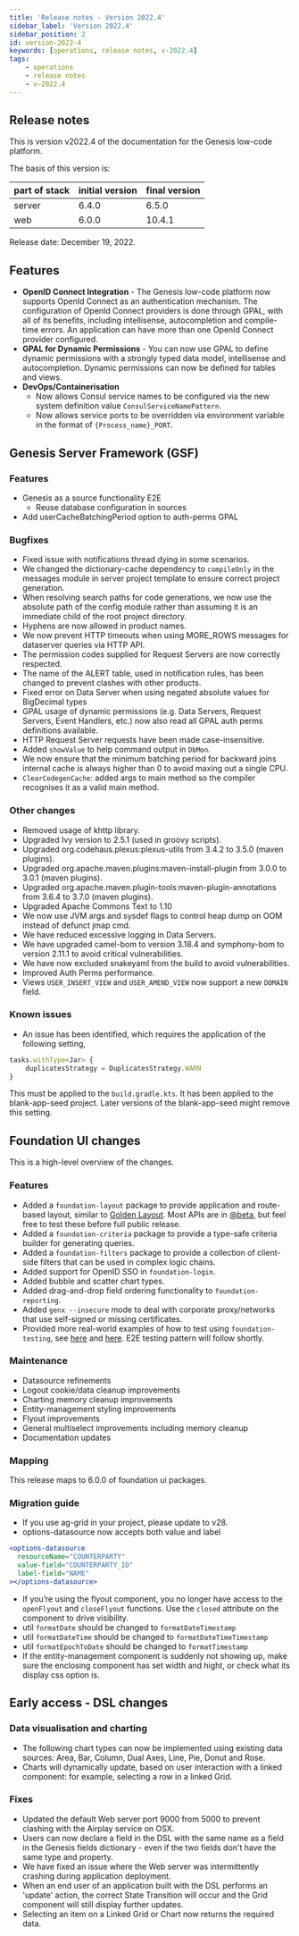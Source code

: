 ```yaml
---
title: 'Release notes - Version 2022.4'
sidebar_label: 'Version 2022.4'
sidebar_position: 2
id: version-2022-4
keywords: [operations, release notes, v-2022.4]
tags:
    - operations
    - release notes
    - v-2022.4
---
```


## Release notes
This is version v2022.4 of the documentation for the Genesis low-code platform.

The basis of this version is:

| part of stack | initial version | final version |
|---------------|-----------------|---------------|
| server        | 6.4.0           | 6.5.0         |  
| web           | 6.0.0           | 10.4.1        |  

Release date: December 19, 2022. 

## Features
* **OpenID Connect Integration** - The Genesis low-code platform now supports OpenId Connect as an authentication mechanism. The configuration of OpenId Connect providers is done through GPAL, with all of its benefits, including intellisense, autocompletion and compile-time errors. An application can have more than one OpenId Connect provider configured.
* **GPAL for Dynamic Permissions** - You can now use GPAL to define dynamic permissions with a strongly typed data model, intellisense and autocompletion. Dynamic permissions can now be defined for tables and views.
* **DevOps/Containerisation**
  - Now allows Consul service names to be configured via the new system definition value `ConsulServiceNamePattern`.
  - Now allows service ports to be overridden via environment variable in the format of `{Process_name}_PORT`.

## Genesis Server Framework (GSF)

### Features

- Genesis as a source functionality E2E
    - Reuse database configuration in sources
- Add userCacheBatchingPeriod option to auth-perms GPAL

### Bugfixes

- Fixed issue with notifications thread dying in some scenarios.
- We changed the dictionary-cache dependency to `compileOnly` in the messages module in server project template to ensure correct project generation.
- When resolving search paths for code generations, we now use the absolute path of the config module rather than assuming it is an immediate child of the root project directory.
- Hyphens are now allowed in product names.
- We now prevent HTTP timeouts when using MORE_ROWS messages for dataserver queries via HTTP API.
- The permission codes supplied for Request Servers are now correctly respected.
- The name of the ALERT table, used in notification rules, has been changed to prevent clashes with other products.
- Fixed error on Data Server when using negated absolute values for BigDecimal types
- GPAL usage of dynamic permissions (e.g. Data Servers, Request Servers, Event Handlers, etc.) now also read all GPAL auth perms definitions available.
- HTTP Request Server requests have been made case-insensitive.
- Added `showValue` to help command output in `DbMon`.
- We now ensure that the minimum batching period for backward joins internal cache is always higher than 0 to avoid maxing out a single CPU.
- `ClearCodegenCache`: added args to main method so the compiler recognises it as a valid main method.

### Other changes
- Removed usage of khttp library.
- Upgraded Ivy version to 2.5.1 (used in groovy scripts).
- Upgraded org.codehaus.plexus:plexus-utils from 3.4.2 to 3.5.0 (maven plugins).
- Upgraded org.apache.maven.plugins:maven-install-plugin from 3.0.0 to 3.0.1 (maven plugins).
- Upgraded org.apache.maven.plugin-tools:maven-plugin-annotations from 3.6.4 to 3.7.0 (maven plugins).
- Upgraded Apache Commons Text to 1.10
- We now use JVM args and sysdef flags to control heap dump on OOM instead of defunct jmap cmd.
- We have reduced excessive logging in Data Servers.
- We have upgraded camel-bom to version 3.18.4 and symphony-bom to version 2.11.1 to avoid critical vulnerabilities.
- We have now excluded snakeyaml from the build to avoid vulnerabilities.
- Improved Auth Perms performance.
- Views `USER_INSERT_VIEW` and `USER_AMEND_VIEW` now support a new `DOMAIN` field.

### Known issues

- An issue has been identified, which requires the application of the following setting,

```jsx
tasks.withType<Jar> {
    duplicatesStrategy = DuplicatesStrategy.WARN
}
```

This must be applied to the `build.gradle.kts`. It has been applied to the blank-app-seed project. Later versions of the blank-app-seed might remove this setting.



## Foundation UI changes
This is a high-level overview of the changes.

### Features
* Added a `foundation-layout` package to provide application and route-based layout, similar to [Golden Layout](https://golden-layout.com/). Most APIs are in [@beta](https://api-extractor.com/pages/tsdoc/tag_beta/), but feel free to test these before full public release.
* Added a `foundation-criteria` package to provide a type-safe criteria builder for generating queries.
* Added a `foundation-filters` package to provide a collection of client-side filters that can be used in complex logic chains.
* Added support for OpenID SSO in `foundation-login`.
* Added bubble and scatter chart types.
* Added drag-and-drop field ordering functionality to `foundation-reporting`.
* Added `genx --insecure` mode to deal with corporate proxy/networks that use self-signed or missing certificates.
* Provided more real-world examples of how to test using `foundation-testing`, see [here](https://github.com/genesislcap/foundation-ui/tree/v2022.4/packages/foundation/foundation-filters/src) and [here](https://github.com/genesislcap/foundation-ui/tree/v2022.4/packages/foundation/foundation-criteria/src). E2E testing pattern will follow shortly.

### Maintenance
* Datasource refinements
* Logout cookie/data cleanup improvements
* Charting memory cleanup improvements
* Entity-management styling improvements
* Flyout improvements
* General multiselect improvements including memory cleanup
* Documentation updates

### Mapping
This release maps to 6.0.0 of foundation ui packages.

### Migration guide
* If you use ag-grid in your project, please update to v28.
* options-datasource now accepts both value and label 

```jsx
<options-datasource
  resourceName="COUNTERPARTY"
  value-field="COUNTERPARTY_ID"
  label-field="NAME"
></options-datasource>
```

* If you’re using the flyout component, you no longer have access to the `openFlyout` and `closeFlyout` functions. Use the `closed` attribute on the component to drive visibility. 
* util `formatDate` should be changed to `formatDateTimestamp`
* util `formatDateTime` should be changed to `formatDateTimeTimestamp`
* util `formatEpochToDate` should be changed to `formatTimestamp`
* If the entity-management component is suddenly not showing up, make sure the enclosing component has set width and hight, or check what its display css option is.


## Early access - DSL changes

### Data visualisation and charting
  - The following chart types can now be implemented using existing data sources: Area, Bar, Column, Dual Axes, Line, Pie, Donut and Rose.
  - Charts will dynamically update, based on user interaction with a linked component: for example, selecting a row in a linked Grid.

### Fixes
* Updated the default Web server port 9000 from 5000 to prevent clashing with the Airplay service on OSX.
* Users can now declare a field in the DSL with the same name as a field in the Genesis fields dictionary - even if the two fields don't have the same type and property. 
* We have fixed an issue where the Web server was intermittently crashing during application deployment.
* When an end user of an application built with the DSL performs an 'update' action, the correct State Transition will occur and the Grid component will still display further updates.
* Selecting an item on a Linked Grid or Chart now returns the required data.
